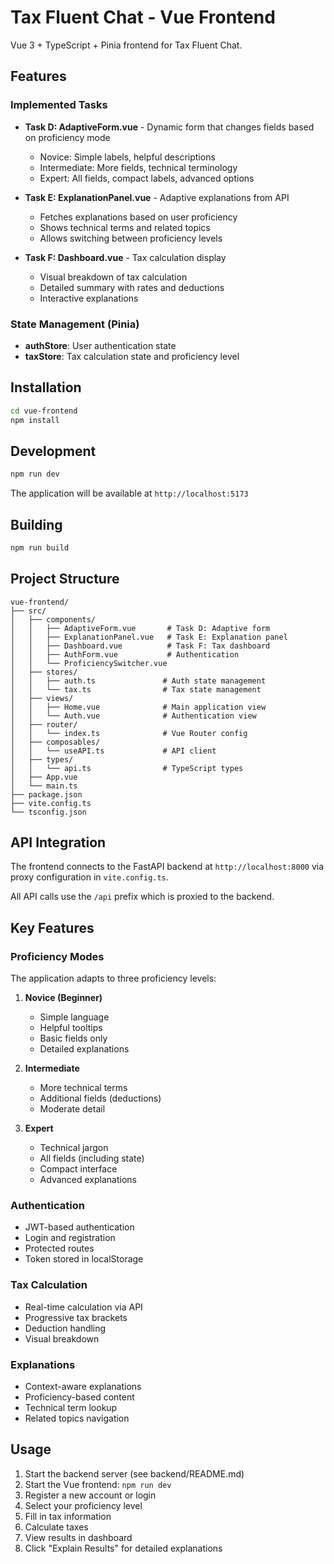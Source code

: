 # Tax Fluent Chat - Vue Frontend

Vue 3 + TypeScript + Pinia frontend for Tax Fluent Chat.

## Features

### Implemented Tasks

- **Task D: AdaptiveForm.vue** - Dynamic form that changes fields based on proficiency mode
  - Novice: Simple labels, helpful descriptions
  - Intermediate: More fields, technical terminology
  - Expert: All fields, compact labels, advanced options

- **Task E: ExplanationPanel.vue** - Adaptive explanations from API
  - Fetches explanations based on user proficiency
  - Shows technical terms and related topics
  - Allows switching between proficiency levels

- **Task F: Dashboard.vue** - Tax calculation display
  - Visual breakdown of tax calculation
  - Detailed summary with rates and deductions
  - Interactive explanations

### State Management (Pinia)

- **authStore**: User authentication state
- **taxStore**: Tax calculation state and proficiency level

## Installation

```bash
cd vue-frontend
npm install
```

## Development

```bash
npm run dev
```

The application will be available at `http://localhost:5173`

## Building

```bash
npm run build
```

## Project Structure

```
vue-frontend/
├── src/
│   ├── components/
│   │   ├── AdaptiveForm.vue       # Task D: Adaptive form
│   │   ├── ExplanationPanel.vue   # Task E: Explanation panel
│   │   ├── Dashboard.vue          # Task F: Tax dashboard
│   │   ├── AuthForm.vue           # Authentication
│   │   └── ProficiencySwitcher.vue
│   ├── stores/
│   │   ├── auth.ts               # Auth state management
│   │   └── tax.ts                # Tax state management
│   ├── views/
│   │   ├── Home.vue              # Main application view
│   │   └── Auth.vue              # Authentication view
│   ├── router/
│   │   └── index.ts              # Vue Router config
│   ├── composables/
│   │   └── useAPI.ts             # API client
│   ├── types/
│   │   └── api.ts                # TypeScript types
│   ├── App.vue
│   └── main.ts
├── package.json
├── vite.config.ts
└── tsconfig.json
```

## API Integration

The frontend connects to the FastAPI backend at `http://localhost:8000` via proxy configuration in `vite.config.ts`.

All API calls use the `/api` prefix which is proxied to the backend.

## Key Features

### Proficiency Modes

The application adapts to three proficiency levels:

1. **Novice (Beginner)**
   - Simple language
   - Helpful tooltips
   - Basic fields only
   - Detailed explanations

2. **Intermediate**
   - More technical terms
   - Additional fields (deductions)
   - Moderate detail

3. **Expert**
   - Technical jargon
   - All fields (including state)
   - Compact interface
   - Advanced explanations

### Authentication

- JWT-based authentication
- Login and registration
- Protected routes
- Token stored in localStorage

### Tax Calculation

- Real-time calculation via API
- Progressive tax brackets
- Deduction handling
- Visual breakdown

### Explanations

- Context-aware explanations
- Proficiency-based content
- Technical term lookup
- Related topics navigation

## Usage

1. Start the backend server (see backend/README.md)
2. Start the Vue frontend: `npm run dev`
3. Register a new account or login
4. Select your proficiency level
5. Fill in tax information
6. Calculate taxes
7. View results in dashboard
8. Click "Explain Results" for detailed explanations
